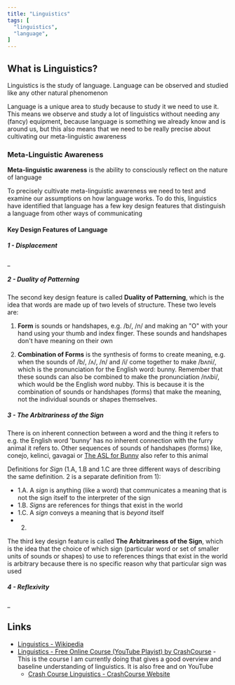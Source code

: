 ```yaml
---
title: "Linguistics"
tags: [
  "linguistics",
  "language",
]
---
```


## What is Linguistics?

Linguistics is the study of language. Language can be observed and studied like any other natural phenomenon

Language is a unique area to study because to study it we need to use it. This means we observe and study a lot of linguistics without needing any (fancy) equipment, because language is something we already know and is around us, but this also means that we need to be really precise about cultivating our meta-linguistic awareness

### Meta-Linguistic Awareness

**Meta-linguistic awareness** is the ability to consciously reflect on the nature of language

To precisely cultivate meta-linguistic awareness we need to test and examine our assumptions on how language works. To do this, linguistics have identified that language has a few key design features that distinguish a language from other ways of communicating

#### Key Design Features of Language

##### 1 - Displacement

_

##### 2 - Duality of Patterning

The second key design feature is called **Duality of Patterning**, which is the idea that words are made up of two levels of structure. These two levels are:

1. **Form** is sounds or handshapes, e.g. /b/, /n/ and making an "O" with your hand using your thumb and index finger. These sounds and handshapes don't have meaning on their own

2. **Combination of Forms** is the synthesis of forms to create meaning, e.g. when the sounds of /b/, /ʌ/, /n/ and /i/ come together to make /bʌni/, which is the pronunciation for the English word: bunny. Remember that these sounds can also be combined to make the pronunciation /nʌbi/, which would be the English word nubby. This is because it is the combination of sounds or handshapes (forms) that make the meaning, not the individual sounds or shapes themselves.

##### 3 - The Arbitrariness of the Sign

There is on inherent connection between a word and the thing it refers to e.g. the English word 'bunny' has no inherent connection with the furry animal it refers to. Other sequences of sounds of handshapes (forms) like, conejo, kelinci, gavagai or [The ASL for Bunny](https://www.signingsavvy.com/sign/bunny/6201/1) also refer to this animal

Definitions for *Sign* (1.A, 1.B and 1.C are three different ways of describing the same definition. 2 is a separate definition from 1):
- 1.A. A *sign* is anything (like a word) that communicates a meaning that is not the sign itself to the interpreter of the sign
- 1.B. *Signs* are references for things that exist in the world
- 1.C. A *sign* conveys a meaning that is *beyond* itself
- 2. <!-- Add definition for sign language sign-->

The third key design feature is called **The Arbitrariness of the Sign**, which is the idea that the choice of which sign (particular word or set of smaller units of sounds or shapes) to use to references things that exist in the world is arbitrary because there is no specific reason why that particular sign was used

<!--Add rain example of sign - Video 2 at 04:11-->

##### 4 - Reflexivity

_

## Links

- [Linguistics - Wikipedia](https://en.wikipedia.org/wiki/Linguistics)
- [Linguistics - Free Online Course (YouTube Playist) by CrashCourse](https://www.youtube.com/playlist?list=PL8dPuuaLjXtP5mp25nStsuDzk2blncJDW) - This is the course I am currently doing that gives a good overview and baseline understanding of linguistics. It is also free and on YouTube
  - [Crash Course Linguistics - CrashCourse Website](https://thecrashcourse.com/topic/linguistics/)

